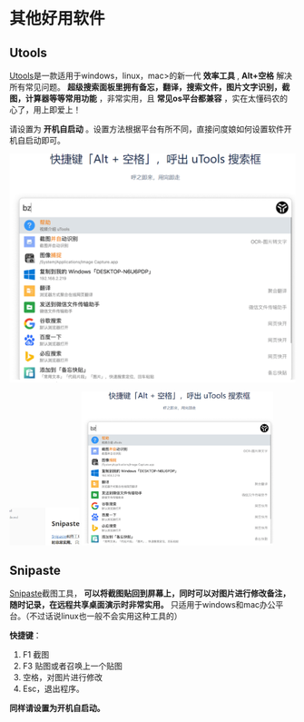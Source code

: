 # 其他好用软件

## Utools

[Utools](https://www.u.tools/)是一款适用于windows，linux，mac>的新一代 **效率工具** , **Alt+空格** 解决所有常见问题。 **超级搜索面板里拥有备忘，翻译，搜索文件，图片文字识别，截图，计算器等等常用功能** ，非常实用，且 **常见os平台都兼容** ，实在太懂码农的心了，用上即爱上！

请设置为 **开机自启动** 。设置方法根据平台有所不同，直接问度娘如何设置软件开机自启动即可。

![Utools](./%E5%85%B6%E4%BB%96%E5%A5%BD%E7%94%A8%E8%BD%AF%E4%BB%B6.assets/Utools.png)

<img src="%E5%85%B6%E4%BB%96%E5%A5%BD%E7%94%A8%E8%BD%AF%E4%BB%B6.assets/1663345044151.png" alt="1663345044151" style="zoom:33%;" />

<img src="%E5%85%B6%E4%BB%96%E5%A5%BD%E7%94%A8%E8%BD%AF%E4%BB%B6.assets/Utools.png" alt="Utools" style="zoom:33%;" />

## Snipaste

[Snipaste](https://www.snipaste.com/)截图工具， **可以将截图贴回到屏幕上，同时可以对图片进行修改备注，随时记录，在远程共享桌面演示时非常实用。** 只适用于windows和mac办公平台。（不过话说linux也一般不会实用这种工具的）

**快捷键**：

1. F1 截图
2. F3 贴图或者召唤上一个贴图
3. 空格，对图片进行修改
4. Esc，退出程序。

**同样请设置为开机自启动。**

